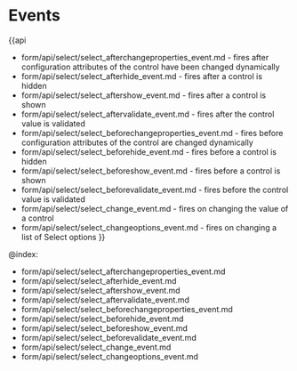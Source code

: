 Events
==========

{{api
- form/api/select/select_afterchangeproperties_event.md - fires after configuration attributes of the control have been changed dynamically
- form/api/select/select_afterhide_event.md - fires after a control is hidden
- form/api/select/select_aftershow_event.md - fires after a control is shown
- form/api/select/select_aftervalidate_event.md - fires after the control value is validated
- form/api/select/select_beforechangeproperties_event.md - fires before configuration attributes of the control are changed dynamically
- form/api/select/select_beforehide_event.md - fires before a control is hidden
- form/api/select/select_beforeshow_event.md - fires before a control is shown
- form/api/select/select_beforevalidate_event.md - fires before the control value is validated
- form/api/select/select_change_event.md - fires on changing the value of a control
- form/api/select/select_changeoptions_event.md - fires on changing a list of Select options
}}
    
@index:
- form/api/select/select_afterchangeproperties_event.md
- form/api/select/select_afterhide_event.md
- form/api/select/select_aftershow_event.md
- form/api/select/select_aftervalidate_event.md
- form/api/select/select_beforechangeproperties_event.md
- form/api/select/select_beforehide_event.md
- form/api/select/select_beforeshow_event.md
- form/api/select/select_beforevalidate_event.md
- form/api/select/select_change_event.md
- form/api/select/select_changeoptions_event.md




